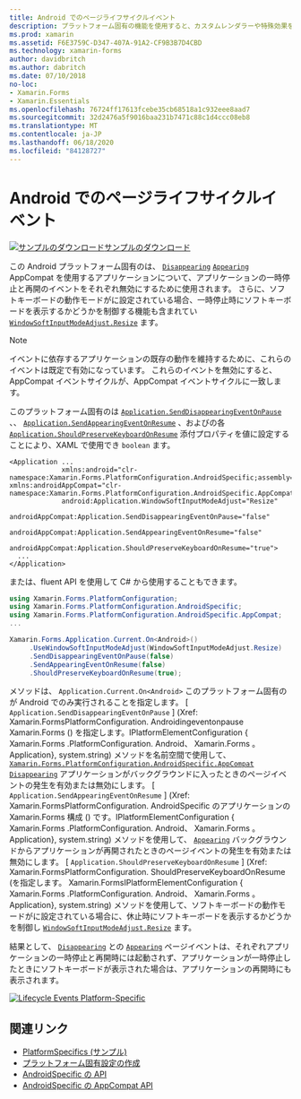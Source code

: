 ```yaml
---
title: Android でのページライフサイクルイベント
description: プラットフォーム固有の機能を使用すると、カスタムレンダラーや特殊効果を実装することなく、特定のプラットフォームでのみ使用できる機能を使用できます。 この記事では、アプリケーションの一時停止と再開におけるページイベントの消失と表示を無効にする、Android プラットフォーム固有のを使用する方法について説明します。
ms.prod: xamarin
ms.assetid: F6E3759C-D347-407A-91A2-CF9B3B7D4CBD
ms.technology: xamarin-forms
author: davidbritch
ms.author: dabritch
ms.date: 07/10/2018
no-loc:
- Xamarin.Forms
- Xamarin.Essentials
ms.openlocfilehash: 76724ff17613fcebe35cb68518a1c932eee8aad7
ms.sourcegitcommit: 32d2476a5f9016baa231b7471c88c1d4ccc08eb8
ms.translationtype: MT
ms.contentlocale: ja-JP
ms.lasthandoff: 06/18/2020
ms.locfileid: "84128727"
---
```

# <a name="page-lifecycle-events-on-android"></a>Android でのページライフサイクルイベント

[![サンプルのダウンロード](~/media/shared/download.png)サンプルのダウンロード](https://docs.microsoft.com/samples/xamarin/xamarin-forms-samples/userinterface-platformspecifics)

この Android プラットフォーム固有のは、 [`Disappearing`](xref:Xamarin.Forms.Page.Appearing) [`Appearing`](xref:Xamarin.Forms.Page.Appearing) AppCompat を使用するアプリケーションについて、アプリケーションの一時停止と再開のイベントをそれぞれ無効にするために使用されます。 さらに、ソフトキーボードの動作モードがに設定されている場合、一時停止時にソフトキーボードを表示するかどうかを制御する機能も含まれてい [`WindowSoftInputModeAdjust.Resize`](xref:Xamarin.Forms.PlatformConfiguration.AndroidSpecific.WindowSoftInputModeAdjust.Resize) ます。

> [!NOTE]
> イベントに依存するアプリケーションの既存の動作を維持するために、これらのイベントは既定で有効になっています。 これらのイベントを無効にすると、AppCompat イベントサイクルが、AppCompat イベントサイクルに一致します。

このプラットフォーム固有のは [`Application.SendDisappearingEventOnPause`](xref:Xamarin.Forms.PlatformConfiguration.AndroidSpecific.AppCompat.Application.SendDisappearingEventOnPauseProperty) 、、 [`Application.SendAppearingEventOnResume`](xref:Xamarin.Forms.PlatformConfiguration.AndroidSpecific.AppCompat.Application.SendAppearingEventOnResumeProperty) 、およびの各 [`Application.ShouldPreserveKeyboardOnResume`](xref:Xamarin.Forms.PlatformConfiguration.AndroidSpecific.AppCompat.Application.ShouldPreserveKeyboardOnResumeProperty) 添付プロパティを値に設定することにより、XAML で使用でき `boolean` ます。

```xaml
<Application ...
             xmlns:android="clr-namespace:Xamarin.Forms.PlatformConfiguration.AndroidSpecific;assembly=Xamarin.Forms.Core"             xmlns:androidAppCompat="clr-namespace:Xamarin.Forms.PlatformConfiguration.AndroidSpecific.AppCompat;assembly=Xamarin.Forms.Core"
             android:Application.WindowSoftInputModeAdjust="Resize"
             androidAppCompat:Application.SendDisappearingEventOnPause="false"
             androidAppCompat:Application.SendAppearingEventOnResume="false"
             androidAppCompat:Application.ShouldPreserveKeyboardOnResume="true">
  ...
</Application>
```

または、fluent API を使用して C# から使用することもできます。

```csharp
using Xamarin.Forms.PlatformConfiguration;
using Xamarin.Forms.PlatformConfiguration.AndroidSpecific;
using Xamarin.Forms.PlatformConfiguration.AndroidSpecific.AppCompat;
...

Xamarin.Forms.Application.Current.On<Android>()
     .UseWindowSoftInputModeAdjust(WindowSoftInputModeAdjust.Resize)
     .SendDisappearingEventOnPause(false)
     .SendAppearingEventOnResume(false)
     .ShouldPreserveKeyboardOnResume(true);
```

メソッドは、 `Application.Current.On<Android>` このプラットフォーム固有のが Android でのみ実行されることを指定します。 [ `Application.SendDisappearingEventOnPause` ] (Xref: Xamarin.FormsPlatformConfiguration. Androidingeventonpause Xamarin.Forms () を指定します。IPlatformElementConfiguration { Xamarin.Forms .PlatformConfiguration. Android、 Xamarin.Forms 。Application}, system.string) メソッドを名前空間で使用して、 [`Xamarin.Forms.PlatformConfiguration.AndroidSpecific.AppCompat`](xref:Xamarin.Forms.PlatformConfiguration.AndroidSpecific.AppCompat) [`Disappearing`](xref:Xamarin.Forms.Page.Appearing) アプリケーションがバックグラウンドに入ったときのページイベントの発生を有効または無効にします。 [ `Application.SendAppearingEventOnResume` ] (Xref: Xamarin.FormsPlatformConfiguration. AndroidSpecific のアプリケーションの Xamarin.Forms 構成 () です。IPlatformElementConfiguration { Xamarin.Forms .PlatformConfiguration. Android、 Xamarin.Forms 。Application}, system.string) メソッドを使用して、 [`Appearing`](xref:Xamarin.Forms.Page.Appearing) バックグラウンドからアプリケーションが再開されたときのページイベントの発生を有効または無効にします。 [ `Application.ShouldPreserveKeyboardOnResume` ] (Xref: Xamarin.FormsPlatformConfiguration. ShouldPreserveKeyboardOnResume (を指定します。 Xamarin.FormsIPlatformElementConfiguration { Xamarin.Forms .PlatformConfiguration. Android、 Xamarin.Forms 。Application}, system.string) メソッドを使用して、ソフトキーボードの動作モードがに設定されている場合に、休止時にソフトキーボードを表示するかどうかを制御し [`WindowSoftInputModeAdjust.Resize`](xref:Xamarin.Forms.PlatformConfiguration.AndroidSpecific.WindowSoftInputModeAdjust.Resize) ます。

結果として、 [`Disappearing`](xref:Xamarin.Forms.Page.Appearing) との [`Appearing`](xref:Xamarin.Forms.Page.Appearing) ページイベントは、それぞれアプリケーションの一時停止と再開時には起動されず、アプリケーションが一時停止したときにソフトキーボードが表示された場合は、アプリケーションの再開時にも表示されます。

[![](page-lifecycle-events-images/keyboard-on-resume.png "Lifecycle Events Platform-Specific")](page-lifecycle-events-images/keyboard-on-resume-large.png#lightbox "Lifecycle Events Platform-Specific")

## <a name="related-links"></a>関連リンク

- [PlatformSpecifics (サンプル)](https://docs.microsoft.com/samples/xamarin/xamarin-forms-samples/userinterface-platformspecifics)
- [プラットフォーム固有設定の作成](~/xamarin-forms/platform/platform-specifics/index.md#creating-platform-specifics)
- [AndroidSpecific の API](xref:Xamarin.Forms.PlatformConfiguration.AndroidSpecific)
- [AndroidSpecific の AppCompat API](xref:Xamarin.Forms.PlatformConfiguration.AndroidSpecific.AppCompat)
